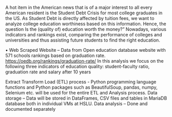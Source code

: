 A hot item in the American news that is of a major interest to all every American resident is the Student Debt Crisis for most college graduates in the US. 
As Student Debt is directly affected by tuition fees, we want to analyze college education worthiness based on this information. Hence, the question Is the (quality of) education worth the money?”
Nowadays, various indicators and rankings exist, comparing the performance of colleges and universities and thus assisting future students to find the right education.

•	Web Scraped Website  – Data from Open education database website with 571 schools rankings based on graduation rate. https://oedb.org/rankings/graduation-rate/
In this analysis we focus on the following three indicators of education quality: student-faculty ratio, graduation rate and salary after 10 years

Extract Transform Load (ETL) process - Python programming language functions and Python packages such as BeautifulSoup, pandas, numpy, Selenium etc. will be used for the entire ETL and Analysis process.
Data storage – Data will be stored in DataFrames, CSV files and tables in MariaDB database both in individual VMs at HSLU.
Data analysis – Done and documented separately
